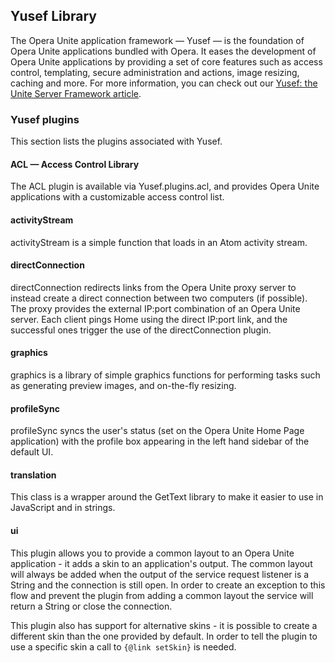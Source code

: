 ## Yusef Library

The Opera Unite application framework — Yusef — is the foundation of Opera Unite applications bundled with Opera. It eases the development of Opera Unite applications by providing a set of core features such as access control, templating, secure administration and actions, image resizing, caching and more. For more information, you can check out our [Yusef: the Unite Server Framework article](http://dev.opera.com/articles/view/yusef-the-unite-server-framework/).

### Yusef plugins

This section lists the plugins associated with Yusef.

#### ACL — Access Control Library

The ACL plugin is available via Yusef.plugins.acl, and provides Opera Unite applications with a customizable access control list.

#### activityStream

activityStream is a simple function that loads in an Atom activity stream.

#### directConnection

directConnection redirects links from the Opera Unite proxy server to instead create a direct connection between two computers (if possible). The proxy provides the external IP:port combination of an Opera Unite server. Each client pings Home using the direct IP:port link, and the successful ones trigger the use of the directConnection plugin.

#### graphics

graphics is a library of simple graphics functions for performing tasks such as generating preview images, and on-the-fly resizing.

#### profileSync

profileSync syncs the user's status (set on the Opera Unite Home Page application) with the profile box appearing in the left hand sidebar of the default UI.

#### translation

This class is a wrapper around the GetText library to make it easier to use in JavaScript and in strings.

#### ui

This plugin allows you to provide a common layout to an Opera Unite application - it adds a skin to an application's output. The common layout will always be added when the output of the service request listener is a String and the connection is still open. In order to create an exception to this flow and prevent the plugin from adding a common layout the service will return a String or close the connection.

This plugin also has support for alternative skins - it is possible to create a different skin than the one provided by default. In order to tell the plugin to use a specific skin a call to `{@link setSkin}` is needed.
